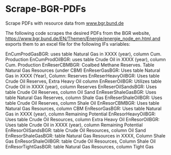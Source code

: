 # Scrape-BGR-PDFs
Scrape PDFs with resource data from www.bgr.bund.de 

The following code scrapes the desired PDFs from the BGR website, https://www.bgr.bund.de/EN/Themen/Energie/energie_node_en.html,and exports them to an excel file for the following IFs variables:

EnCumProdGasBGR: uses table Natural Gas in XXXX (year), column Cum. Production 
EnCumProdOilBGR: uses table Crude Oil in XXXX (year), column Cum. Production 
EnReserCBMBGR: Coalbed Methane Reserves. Table Natural Gas Resources (under CBM) 
EnReserGasBGR: Uses table Natural Gas in XXXX (Year), Column: Reserves 
EnReserHeavyOilBGR: Uses table Crude Oil Reserves, Extra Heavy Oil column 
EnReserOilBGR: Utilizes table Crude Oil in XXXX (year), column Reserves 
EnReserOilSandsBGR: Uses table Crude Oil Reserves, column Oil Sand 
EnReserShaleGasBGR: Uses table Natural Gas Reserves, column Shale Gas 
EnReserShaleOilBGR: Uses table Crude Oil Reserves, column Shale Oil 
EnResorCBMBGR: Uses table Natural Gas Resources, column CBM 
EnResorGasBGR: Uses table Natural Gas in XXXX (year), column Remaining Potential 
EnResorHeavyOilBGR: Uses table Crude Oil Resources, column Extra Heavy Oil 
EnResorOilBGR: Uses table Crude Oil in XXXX (year), column Remaining Potential 
EnResorOilSandsBGR: table Crude Oil Resources, column Oil Sand 
EnResorShaleGasBGR: table Natural Gas Resources in XXXX, Column Shale Gas 
EnResorShaleOilBGR: table Crude Oil Resources, Column Shale Oil 
EnResorTightGasBGR: table Natural Gas Resources, column Tight Gas

